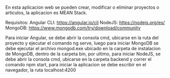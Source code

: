 En esta aplicacion web se pueden crear, modificar o eliminar proyectos o articulos, la aplicacion es MEAN Stack.

Requisitos:
Angular CLI:
https://angular.io/cli
NodeJS:
https://nodejs.org/es/
MongoDB:
https://www.mongodb.com/try/download/community

Para iniciar Angular, se debe abrir la consola cmd, ubicarse en la ruta del proyecto y ejecutar el comando ng serve, luego para iniciar MongoDB se debe ejecutar el archivo mongod.exe ubicado en la carpeta de instalacion de MongoDB, dentro de la carpeta bin, por ultimo, para iniciar NodeJS, se debe abrir la consola cmd, ubicarse en la carpeta backend y correr el comando npm start, para iniciar la aplicacion se debe escribir en el navegador, la ruta localhost:4200

